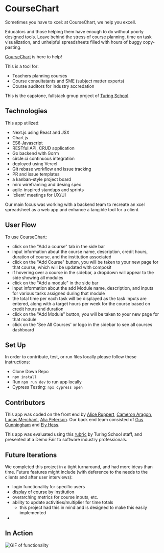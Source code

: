# CourseChart

Sometimes you have to xcel: at CourseChart, we help you excell. 

Educators and those helping them have enough to do without poorly designed tools. Leave behind the stress of course planning, time on task visualization, and unhelpful spreadsheets filled with hours of buggy copy-pasting.

[CourseChart](https://course-chart-fe.vercel.app/) is here to help!

This is a tool for:
- Teachers planning courses
- Course consultatants and SME (subject matter experts)
- Course auditors for industry accredation

This is the capstone, fullstack group project of [Turing School](https://turing.edu/).
## Technologies

This app utilized:
- Next.js using React and JSX
- Chart.js
- ES6 Javascript
- RESTful API, CRUD application
- Go backend with Gorm
- circle.ci continuous integration
- deployed using Vercel
- Git rebase workflow and issue tracking
- PR and issue templates
- a kanban-style project board
- miro wireframing and desing spec
- agile-inspired standups and sprints
- 'client' meetings for UX/UI

Our main focus was working with a backend team to recreate an xcel spreadsheet as a web app and enhance a tangible tool for a client.
## User Flow
To use CourseChart:

- click on the "Add a course" tab in the side bar
- input information about the course name, description, credit hours, duration of  course, and the institution associated
- click on the "Add Course" button, you will be taken to your new page for that course, which will be updated with composit
- if hovering over a course in the sidebar, a dropdown will appear to the side showing all modules
- click on the "Add a module" in the side bar
- input information about the add Module name, description, and inputs for various tasks assigned during that module
- the total time per each task will be displayed as the task inputs are entered, along with a target hours per week for the course based on credit hours and duration
- click on the "Add Module" button, you will be taken to your new page for that module
- click on the 'See All Courses' or logo in the sidebar to see all courses dashboard
## Set Up 
In order to contribute, test, or run files locally please follow these instructions: 
- Clone Down Repo
- `npm install`
- Run `npm run dev` to run app locally
- Cypress Testing: `npx cypress open`

## Contributors

This app was coded on the front end by [Alice Ruppert](https://github.com/srslie), [Cameron Aragon](https://github.com/camaragon), [Lucas Merchant](https://github.com/lbmerchant93), [Alia Peterson](https://github.com/alia-peterson). Our back end team consisted of [Gus Cunningham](https://github.com/cunninghamge) and [Ely Hess](https://github.com/elyhess). 

This app was evaluated using this [rubric](https://mod4.turing.edu/projects/capstone) by Turing School staff, and presented at a Demo Fair to software industry professionals.

## Future Iterations

We completed this project in a tight turnaround, and had more ideas than time. Future features might include (with deference to the needs to the clients and after user interviews):

- login functionality for specific users
- display of course by institution
- overarching metrics for course inputs, etc.
- ability to update activities/multiplier for time totals
  - this project had this in mind and is designed to make this easily implemented
- 

## In Action

![GIF of functionality]()
